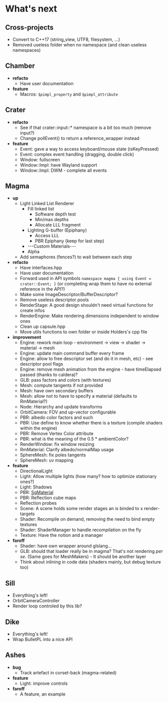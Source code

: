 # What's next

## Cross-projects

- Convert to C++17 (string_view, UTF8, filesystem, ...)
- Removed useless folder when no namespace (and clean useless namespaces)

## Chamber

- **refacto**
    - Have user documentation
- **feature**
    - Macros: `$pimpl_property` and `$pimpl_attribute`

## Crater

- **refacto**
    - See if that crater::input::* namespace is a bit too much (remove input?)
    - Change pollEvent() to return a reference_wrapper instead 
- **feature**
    - Event: gave a way to access keyboard/mouse state (isKeyPressed)
    - Event: complex event handling (dragging, double click)
    - Window: fullscreen
    - Window::Impl: have Wayland support
    - Window::Impl: DWM - complete all events

## Magma

- **up**
    - Light Linked List Renderer
        - Fill linked list
            - Software depth test
            - Min/max depths
            - Allocate LLL fragment
        - Lighting G-buffer (Epiphany)
            - Access LLL
            - PBR Epiphany (keep for last step)
        - ---Custom Materials---
        - Alpha
    - Add semaphores (fences?) to wait between each step
- **refacto**
    - Have interfaces.hpp
    - Have user documentation
    - Forward used in API symbols `namespace magma { using Event = crater::Event; }` (or completing wrap them to have no external reference in the API?)
    - Make some ImageDescriptor/BufferDescriptor?
    - Remove useless descriptor pools
    - RenderStage: A good design shouldn't need virtual functions for create infos
    - RenderEngine: Make rendering dimensions independent to window ones
    - Clean up capsule.hpp
    - Move utils functions to own folder or inside Holders's cpp file
- **improvement** 
    - Engine: rework main loop - environment -> view -> shader -> material -> mesh
    - Engine: update main command buffer every frame
    - Engine: allow to free descriptor set (and do it in mesh, etc) - see descriptor pool flags
    - Engine: remove mesh animation from the engine - have timeElapsed passed (thanks to caldera)?
    - GLB: pass factors and colors (with textures)
    - Mesh: compute tangents if not provided
    - Mesh: have own secondary buffers
    - Mesh: allow not to have to specify a material (defaults to RmMaterial?)
    - Node: Hierarchy and update transforms
    - OrbitCamera: FOV and up-vector configurable
    - PBR: albedo color factors and such
    - PBR: Use define to know whether there is a texture (compile shaders within the engine)
    - PBR: Remove Vertex Color attribute
    - PBR: what is the meaning of the 0.5 * ambientColor?
    - RenderWindow: fix window resizing
    - RmMaterial: Clarify albedo/normalMap usage
    - SphereMesh: fix poles tangents
    - SphereMesh: uv mapping
- **feature**
    - DirectionalLight
    - Light: Allow multiple lights (how many? how to optimize stationary ones?)
    - Light: Shadows
    - PBR: [SgMaterial](https://github.com/KhronosGroup/glTF/tree/master/extensions/Khronos/KHR_materials_pbrSpecularGlossiness)
    - PBR: Reflection cube maps
    - Reflection probes
    - Scene: A scene holds some render stages an is binded to x render-targets
    - Shader: Recompile on demand, removing the need to bind empty textures
    - Shader: ShaderManager to handle recompilation on the fly
    - Texture: Have the notion and a manager
- **faroff**
    - Shader: have own wrapper around glslang...
    - GLB: should that loader really be in magma? That's not rendering *per se*. (Same goes for MeshMakers) - It should be another layer
    - Think about inlining in code data (shaders mainly, but debug texture too)

## Sill

- Everything's left!
- OrbitCameraController
- Render loop controled by this lib?

## Dike

- Everything's left!
- Wrap BulletPL into a nice API

## Ashes

- **bug**
    - Track artefact in corset-back (magma-related)
- **feature**
    - Light: improve controls
- **faroff**
    - A feature, an example
